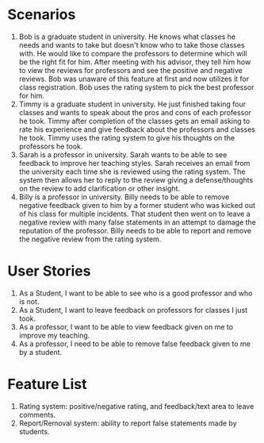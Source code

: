 # Scenarios
1. Bob is a graduate student in university. He knows what classes he needs and wants to take but doesn't know who to take those classes with. He would like to compare the professors to determine which will be the right fit for him. After meeting with his advisor, they tell him how to view the reviews for professors and see the positive and negative reviews. Bob was unaware of this feature at first and now utilizes it for class registration. Bob uses the rating system to pick the best professor for him.
2. Timmy is a graduate student in university. He just finished taking four classes and wants to speak about the pros and cons of each professor he took. Timmy after completion of the classes gets an email asking to rate his experience and give feedback about the professors and classes he took. Timmy uses the rating system to give his thoughts on the professors he took.
3. Sarah is a professor in university. Sarah wants to be able to see feedback to improve her teaching styles. Sarah receives an email from the university each time she is reviewed using the rating system. The system then allows her to reply to the review giving a defense/thoughts on the review to add clarification or other insight.
4. Billy is a professor in university. Billy needs to be able to remove negative feedback given to him by a former student who was kicked out of his class for multiple incidents. That student then went on to leave a negative review with many false statements in an attempt to damage the reputation of the professor. Billy needs to be able to report and remove the negative review from the rating system.
# User Stories
1. As a Student, I want to be able to see who is a good professor and who is not.
2. As a Student, I want to leave feedback on professors for classes I just took.
3. As a professor, I want to be able to view feedback given on me to improve my teaching.
4. As a professor, I need to be able to remove false feedback given to me by a student.
# Feature List
1. Rating system: positive/negative rating, and feedback/text area to leave comments. 
2. Report/Removal system: ability to report false statements made by students.